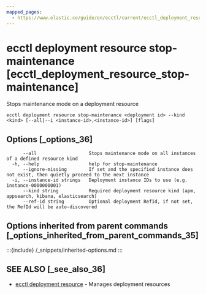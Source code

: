 ```yaml
---
mapped_pages:
  - https://www.elastic.co/guide/en/ecctl/current/ecctl_deployment_resource_stop-maintenance.html
---
```


# ecctl deployment resource stop-maintenance [ecctl_deployment_resource_stop-maintenance]

Stops maintenance mode on a deployment resource

```
ecctl deployment resource stop-maintenance <deployment id> --kind <kind> [--all|--i <instance-id>,<instance-id>] [flags]
```


## Options [_options_36]

```
      --all                   Stops maintenance mode on all instances of a defined resource kind
  -h, --help                  help for stop-maintenance
      --ignore-missing        If set and the specified instance does not exist, then quietly proceed to the next instance
  -i, --instance-id strings   Deployment instance IDs to use (e.g. instance-0000000001)
      --kind string           Required deployment resource kind (apm, appsearch, kibana, elasticsearch)
      --ref-id string         Optional deployment RefId, if not set, the RefId will be auto-discovered
```


## Options inherited from parent commands [_options_inherited_from_parent_commands_35]

:::{include} /_snippets/inherited-options.md
:::


## SEE ALSO [_see_also_36]

* [ecctl deployment resource](/reference/ecctl_deployment_resource.md)	 - Manages deployment resources

